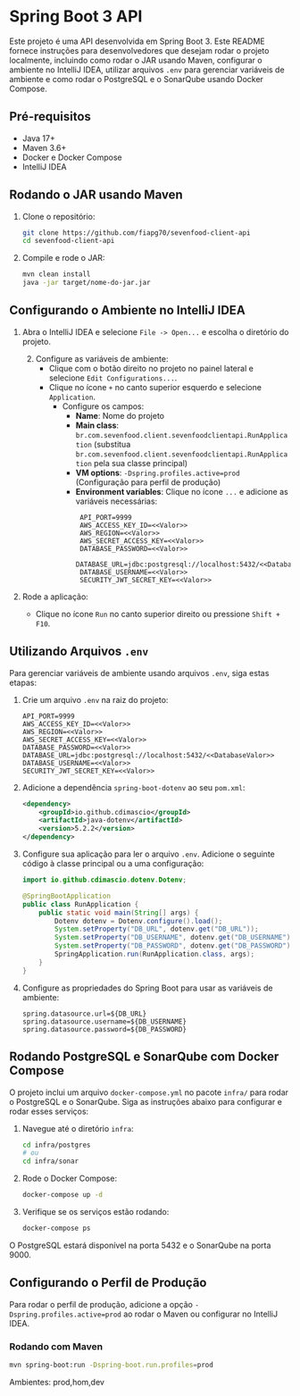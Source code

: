 # Spring Boot 3 API

Este projeto é uma API desenvolvida em Spring Boot 3. Este README fornece instruções para desenvolvedores que desejam rodar o projeto localmente, incluindo como rodar o JAR usando Maven, configurar o ambiente no IntelliJ IDEA, utilizar arquivos `.env` para gerenciar variáveis de ambiente e como rodar o PostgreSQL e o SonarQube usando Docker Compose.

## Pré-requisitos

- Java 17+
- Maven 3.6+
- Docker e Docker Compose
- IntelliJ IDEA

## Rodando o JAR usando Maven

1. Clone o repositório:
    ```bash
    git clone https://github.com/fiapg70/sevenfood-client-api
    cd sevenfood-client-api
    ```

2. Compile e rode o JAR:
    ```bash
    mvn clean install
    java -jar target/nome-do-jar.jar
    ```

## Configurando o Ambiente no IntelliJ IDEA

1. Abra o IntelliJ IDEA e selecione `File -> Open...` e escolha o diretório do projeto.

   2. Configure as variáveis de ambiente:
       - Clique com o botão direito no projeto no painel lateral e selecione `Edit Configurations...`.
       - Clique no ícone `+` no canto superior esquerdo e selecione `Application`.
         - Configure os campos:
             - **Name**: Nome do projeto
             - **Main class**: `br.com.sevenfood.client.sevenfoodclientapi.RunApplication` (substitua `br.com.sevenfood.client.sevenfoodclientapi.RunApplication` pela sua classe principal)
             - **VM options**: `-Dspring.profiles.active=prod` (Configuração para perfil de produção)
             - **Environment variables**: Clique no ícone `...` e adicione as variáveis necessárias:
               ```properties
                API_PORT=9999
                AWS_ACCESS_KEY_ID=<<Valor>>
                AWS_REGION=<<Valor>>
                AWS_SECRET_ACCESS_KEY=<<Valor>>
                DATABASE_PASSWORD=<<Valor>>
                DATABASE_URL=jdbc:postgresql://localhost:5432/<<DatabaseValor>>
                DATABASE_USERNAME=<<Valor>>
                SECURITY_JWT_SECRET_KEY=<<Valor>>
               ```

3. Rode a aplicação:
    - Clique no ícone `Run` no canto superior direito ou pressione `Shift + F10`.

## Utilizando Arquivos `.env`

Para gerenciar variáveis de ambiente usando arquivos `.env`, siga estas etapas:

1. Crie um arquivo `.env` na raiz do projeto:
    ```properties
    API_PORT=9999
    AWS_ACCESS_KEY_ID=<<Valor>>
    AWS_REGION=<<Valor>>
    AWS_SECRET_ACCESS_KEY=<<Valor>>
    DATABASE_PASSWORD=<<Valor>>
    DATABASE_URL=jdbc:postgresql://localhost:5432/<<DatabaseValor>>
    DATABASE_USERNAME=<<Valor>>
    SECURITY_JWT_SECRET_KEY=<<Valor>>
    ```

2. Adicione a dependência `spring-boot-dotenv` ao seu `pom.xml`:
    ```xml
    <dependency>
        <groupId>io.github.cdimascio</groupId>
        <artifactId>java-dotenv</artifactId>
        <version>5.2.2</version>
    </dependency>
    ```

3. Configure sua aplicação para ler o arquivo `.env`. Adicione o seguinte código à classe principal ou a uma configuração:
    ```java
    import io.github.cdimascio.dotenv.Dotenv;

    @SpringBootApplication
    public class RunApplication {
        public static void main(String[] args) {
            Dotenv dotenv = Dotenv.configure().load();
            System.setProperty("DB_URL", dotenv.get("DB_URL"));
            System.setProperty("DB_USERNAME", dotenv.get("DB_USERNAME"));
            System.setProperty("DB_PASSWORD", dotenv.get("DB_PASSWORD"));
            SpringApplication.run(RunApplication.class, args);
        }
    }
    ```

4. Configure as propriedades do Spring Boot para usar as variáveis de ambiente:
    ```properties
    spring.datasource.url=${DB_URL}
    spring.datasource.username=${DB_USERNAME}
    spring.datasource.password=${DB_PASSWORD}
    ```

## Rodando PostgreSQL e SonarQube com Docker Compose

O projeto inclui um arquivo `docker-compose.yml` no pacote `infra/` para rodar o PostgreSQL e o SonarQube. Siga as instruções abaixo para configurar e rodar esses serviços:

1. Navegue até o diretório `infra`:
    ```bash
    cd infra/postgres
    # ou
    cd infra/sonar
    ```

2. Rode o Docker Compose:
    ```bash
    docker-compose up -d
    ```

3. Verifique se os serviços estão rodando:
    ```bash
    docker-compose ps
    ```

O PostgreSQL estará disponível na porta 5432 e o SonarQube na porta 9000.

## Configurando o Perfil de Produção

Para rodar o perfil de produção, adicione a opção `-Dspring.profiles.active=prod` ao rodar o Maven ou configurar no IntelliJ IDEA.

### Rodando com Maven

```bash
mvn spring-boot:run -Dspring-boot.run.profiles=prod
```
Ambientes: prod,hom,dev

